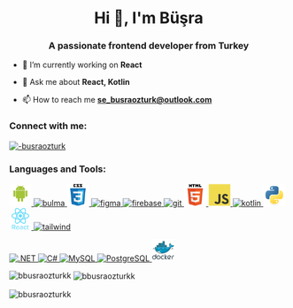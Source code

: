 <h1 align="center">Hi 👋, I'm Büşra</h1>
<h3 align="center">A passionate frontend developer from Turkey</h3>

- 🔭 I’m currently working on **React**

- 💬 Ask me about **React, Kotlin**

- 📫 How to reach me **se_busraozturk@outlook.com**


<h3 align="left">Connect with me:</h3>
<p align="left">
<a href="https://linkedin.com/in/-busraozturk" target="blank"><img align="center" src="https://raw.githubusercontent.com/rahuldkjain/github-profile-readme-generator/master/src/images/icons/Social/linked-in-alt.svg" alt="-busraozturk" height="30" width="40" /></a>
</p>

<h3 align="left">Languages and Tools:</h3>
<p align="left"> <a href="https://developer.android.com" target="_blank" rel="noreferrer"> <img src="https://raw.githubusercontent.com/devicons/devicon/master/icons/android/android-original-wordmark.svg" alt="android" width="40" height="40"/> </a> <a href="https://bulma.io/" target="_blank" rel="noreferrer"> <img src="https://raw.githubusercontent.com/gilbarbara/logos/804dc257b59e144eaca5bc6ffd16949752c6f789/logos/bulma.svg" alt="bulma" width="40" height="40"/> </a> <a href="https://www.w3schools.com/css/" target="_blank" rel="noreferrer"> <img src="https://raw.githubusercontent.com/devicons/devicon/master/icons/css3/css3-original-wordmark.svg" alt="css3" width="40" height="40"/> </a> <a href="https://www.figma.com/" target="_blank" rel="noreferrer"> <img src="https://www.vectorlogo.zone/logos/figma/figma-icon.svg" alt="figma" width="40" height="40"/> </a> <a href="https://firebase.google.com/" target="_blank" rel="noreferrer"> <img src="https://www.vectorlogo.zone/logos/firebase/firebase-icon.svg" alt="firebase" width="40" height="40"/> </a> <a href="https://git-scm.com/" target="_blank" rel="noreferrer"> <img src="https://www.vectorlogo.zone/logos/git-scm/git-scm-icon.svg" alt="git" width="40" height="40"/> </a> <a href="https://www.w3.org/html/" target="_blank" rel="noreferrer"> <img src="https://raw.githubusercontent.com/devicons/devicon/master/icons/html5/html5-original-wordmark.svg" alt="html5" width="40" height="40"/> </a> <a href="https://developer.mozilla.org/en-US/docs/Web/JavaScript" target="_blank" rel="noreferrer"> <img src="https://raw.githubusercontent.com/devicons/devicon/master/icons/javascript/javascript-original.svg" alt="javascript" width="40" height="40"/> </a> <a href="https://kotlinlang.org" target="_blank" rel="noreferrer"> <img src="https://www.vectorlogo.zone/logos/kotlinlang/kotlinlang-icon.svg" alt="kotlin" width="40" height="40"/> </a> <a href="https://www.python.org" target="_blank" rel="noreferrer"> <img src="https://raw.githubusercontent.com/devicons/devicon/master/icons/python/python-original.svg" alt="python" width="40" height="40"/> </a> <a href="https://reactjs.org/" target="_blank" rel="noreferrer"> <img src="https://raw.githubusercontent.com/devicons/devicon/master/icons/react/react-original-wordmark.svg" alt="react" width="40" height="40"/> </a> <a href="https://tailwindcss.com/" target="_blank" rel="noreferrer"> <img src="https://www.vectorlogo.zone/logos/tailwindcss/tailwindcss-icon.svg" alt="tailwind" width="40" height="40"/> </a> </p>
<a href="https://dotnet.microsoft.com/" target="_blank" rel="noreferrer">
  <img src="https://upload.wikimedia.org/wikipedia/commons/e/ee/.NET_Core_Logo.svg" alt=".NET" width="40" height="40"/>
</a>
<a href="https://learn.microsoft.com/en-us/dotnet/csharp/" target="_blank" rel="noreferrer">
  <img src="https://upload.wikimedia.org/wikipedia/commons/4/4f/Csharp_Logo.png" alt="C#" width="40" height="40"/>
</a>
<a href="https://www.mysql.com/" target="_blank" rel="noreferrer">
  <img src="https://www.vectorlogo.zone/logos/mysql/mysql-icon.svg" alt="MySQL" width="40" height="40"/>
</a>
<a href="https://www.postgresql.org/" target="_blank" rel="noreferrer">
  <img src="https://www.vectorlogo.zone/logos/postgresql/postgresql-icon.svg" alt="PostgreSQL" width="40" height="40"/>
</a>
<a href="https://www.docker.com/" target="_blank" rel="noreferrer">
  <img src="https://raw.githubusercontent.com/devicons/devicon/master/icons/docker/docker-original-wordmark.svg" alt="Docker" width="40" height="40"/>
</a>


<p><img align="left" src="https://github-readme-stats.vercel.app/api/top-langs?username=bbusraozturkk&show_icons=true&locale=en&layout=compact" alt="bbusraozturkk" /></p>

<p>&nbsp;<img align="center" src="https://github-readme-stats.vercel.app/api?username=bbusraozturkk&show_icons=true&locale=en" alt="bbusraozturkk" /></p>

<p><img align="center" src="https://github-readme-streak-stats.herokuapp.com/?user=bbusraozturkk&" alt="bbusraozturkk" /></p>
